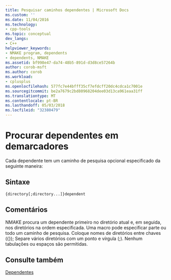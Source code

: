 ```yaml
---
title: Pesquisar caminhos dependentes | Microsoft Docs
ms.custom: ''
ms.date: 11/04/2016
ms.technology:
- cpp-tools
ms.topic: conceptual
dev_langs:
- C++
helpviewer_keywords:
- NMAKE program, dependents
- dependents, NMAKE
ms.assetid: bf998e47-da74-48b5-891d-d3d8ce57264b
author: corob-msft
ms.author: corob
ms.workload:
- cplusplus
ms.openlocfilehash: 577fc7e44bfff35cf7efdcff20dc4cdca1c7001e
ms.sourcegitcommit: be2a7679c2bd80968204dee03d13ca961eaa31ff
ms.translationtype: MT
ms.contentlocale: pt-BR
ms.lasthandoff: 05/03/2018
ms.locfileid: "32380479"
---
```

# <a name="search-paths-for-dependents"></a>Procurar dependentes em demarcadores
Cada dependente tem um caminho de pesquisa opcional especificado da seguinte maneira:  
  
## <a name="syntax"></a>Sintaxe  
  
```  
{directory[;directory...]}dependent  
```  
  
## <a name="remarks"></a>Comentários  
 NMAKE procura um dependente primeiro no diretório atual e, em seguida, nos diretórios na ordem especificada. Uma macro pode especificar parte ou todo um caminho de pesquisa. Coloque nomes de diretórios entre chaves ({}); Separe vários diretórios com um ponto e vírgula (;). Nenhum tabulações ou espaços são permitidas.  
  
## <a name="see-also"></a>Consulte também  
 [Dependentes](../build/dependents.md)